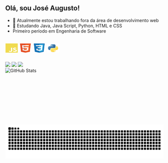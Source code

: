 ## Olá, sou José Augusto!


- 🔭 Atualmente estou trabalhando fora da área de desenvolvimento web
- 🌱 Estudando Java, Java Script, Python, HTML e CSS
- Primeiro período em Engenharia de Software

<div style="display: inline_block"><br>
  <img align="center" alt="Joseph-Js" height="30" width="40" src="https://raw.githubusercontent.com/devicons/devicon/master/icons/javascript/javascript-plain.svg">
  <img align="center" alt="Joseph-HTML" height="30" width="40" src="https://raw.githubusercontent.com/devicons/devicon/master/icons/html5/html5-original.svg">
  <img align="center" alt="Joseph-CSS" height="30" width="40" src="https://raw.githubusercontent.com/devicons/devicon/master/icons/css3/css3-original.svg">
  <img align="center" alt="Joseph-Python" height="30" width="40" src="https://raw.githubusercontent.com/devicons/devicon/master/icons/python/python-original.svg">
  
</div>

  ##
 
<div> 
  <a href="https://www.instagram.com/augusto_pereira_off/" target="_blank"><img src="https://img.shields.io/badge/-Instagram-%23E4405F?style=for-the-badge&logo=instagram&logoColor=white" target="_blank"></a>
  <a href = "mailto:augustopereira280102@gmail.com"><img src="https://img.shields.io/badge/-Gmail-%23333?style=for-the-badge&logo=gmail&logoColor=white" target="_blank"></a>
  <a href="https://www.linkedin.com/in/augusto-pereira-devjr/" target="_blank"><img src="https://img.shields.io/badge/-LinkedIn-%230077B5?style=for-the-badge&logo=linkedin&logoColor=white" target="_blank"></a> 
  
</div>
 <div align="center"> 
  <img 
    align="left" 
    alt="GitHub Stats" 
    height="180" 
    src="https://github-readme-stats.vercel.app/api?username=Joseph9598&show_icons=true&theme=tokyonight&include_all_commits=true&locale=pt-br&card_width=400"
  />
 </div>

 <picture align="center">
  <source media="(prefers-color-scheme: dark)" srcset="https://raw.githubusercontent.com/joseph9598/joseph9598/output/github-contribution-grid-snake-dark.svg">
  <source media="(prefers-color-scheme: light)" srcset="https://raw.githubusercontent.com/joseph9598/joseph9598/output/github-contribution-grid-snake-dark.svg">
  <img align="center" alt="github contribution grid snake animation" src="https://raw.githubusercontent.com/joseph9598/joseph9598/output/github-contribution-grid-snake.svg">
</picture>
